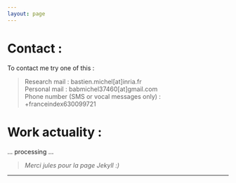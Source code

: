 ```yaml
---
layout: page
---
```


# Contact :
To contact me try one of this :
> Research mail : bastien.michel[at]inria.fr \
> Personal mail : babmichel37460[at]gmail.com \
> Phone number (SMS or vocal messages only) : +franceindex630099721 

# Work actuality :
...  processing  ...



> *Merci jules pour la page Jekyll :)*
---
